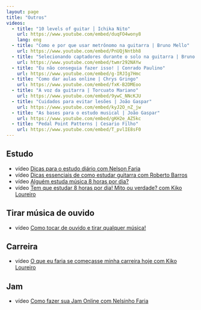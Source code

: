 ```yaml
---
layout: page
title: "Outros"
videos:
  - title: "10 levels of guitar │ Ichika Nito"
    url: https://www.youtube.com/embed/duqFO4wony8
    lang: eng
  - title: "Como e por que usar metrônomo na guitarra | Bruno Mello"
    url: https://www.youtube.com/embed/PnUQjNntbh8
  - title: "Selecionando captadores durante o solo na guitarra | Bruno Mello"
    url: https://www.youtube.com/embed/twmr292NAYw
  - title: "Eu não conseguia fazer isso! | Conrado Paulino"
    url: https://www.youtube.com/embed/g-IRJIg7Hmc
  - title: "Como dar aulas online | Chrys Gringo"
    url: https://www.youtube.com/embed/fxK-B2DMEoo
  - title: "A voz da guitarra | Torcuato Mariano"
    url: https://www.youtube.com/embed/9ywC_NNcKJU
  - title: "Cuidados para evitar lesões | João Gaspar"
    url: https://www.youtube.com/embed/kyJ2O_nZ_jw
  - title: "As bases para o estudo musical | João Gaspar"
    url: https://www.youtube.com/embed/gKH2e_AZ5kc
  - title: "Pedal Point Patterns | Cesario Filho"
    url: https://www.youtube.com/embed/T_pvlIE8sF0
---
```


## Estudo

* <span class="badge badge-primary">vídeo</span> [Dicas para o estudo diário com Nelson Faria](study/nelson-faria/)
* <span class="badge badge-primary">vídeo</span> [Dicas essenciais de como estudar guitarra com Roberto Barros](study/roberto-barros/)
* <span class="badge badge-primary">vídeo</span> [Alguém estuda música 8 horas por dia?](study/mateus-starling/)
* <span class="badge badge-primary">vídeo</span> [Tem que estudar 8 horas por dia! Mito ou verdade? com Kiko Loureiro](study/kiko-loureiro/)

## Tirar música de ouvido

* <span class="badge badge-primary">vídeo</span> [Como tocar de ouvido e tirar qualquer música!](heard/)

## Carreira

* <span class="badge badge-primary">vídeo</span> [O que eu faria se começasse minha carreira hoje com Kiko Loureiro](career/)

## Jam

* <span class="badge badge-primary">vídeo</span> [Como fazer sua Jam Online com Nelsinho Faria](jam/)
